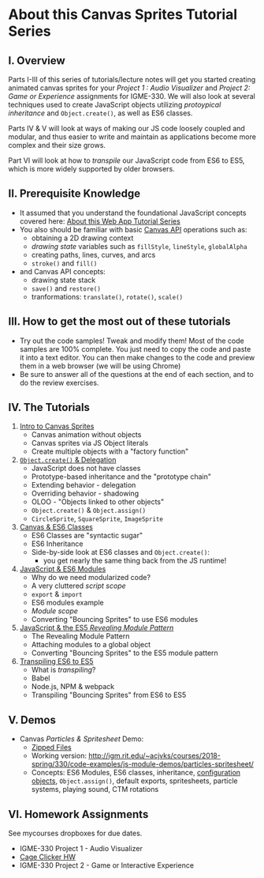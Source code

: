 # About this Canvas Sprites Tutorial Series
## I. Overview
Parts I-III of this series of tutorials/lecture notes will get you started creating animated canvas sprites for your *Project 1 : Audio Visualizer* and *Project 2: Game or Experience* assignments for IGME-330. We will also look at several techniques used to create JavaScript objects utilizing *protoypical inheritance* and `Object.create()`, as well as ES6 classes. 

Parts IV & V will look at ways of making our JS code loosely coupled and modular, and thus easier to write and maintain as applications become more complex and their size grows.

Part VI will look at how to *transpile* our JavaScript code from ES6 to ES5, which is more widely supported by older browsers.

## II. Prerequisite Knowledge
- It assumed that you understand the foundational JavaScript concepts covered here: [About this Web App Tutorial Series](https://github.com/tonethar/IGME-230-Master/blob/master/notes/web-apps-0.md#section4)
- You also should be familiar with basic [Canvas API](https://developer.mozilla.org/en-US/docs/Web/API/Canvas_API) operations such as:
   - obtaining a 2D drawing context
   - *drawing state* variables such as `fillStyle`, `lineStyle`, `globalAlpha`
    - creating paths, lines, curves, and arcs
    - `stroke()` and `fill()`
- and Canvas API concepts:
    - drawing state stack
    - `save()` and `restore()`
    - tranformations: `translate()`, `rotate()`, `scale()`

## III. How to get the most out of these tutorials
- Try out the code samples! Tweak and modify them! Most of the code samples are 100% complete. You just need to copy the code and paste it into a text editor. You can then make changes to the code and preview them in a web browser (we will be using Chrome)
- Be sure to answer all of the questions at the end of each section, and to do the review exercises.

## IV. The Tutorials
1. [Intro to Canvas Sprites](./canvas-sprites-1.md)
    - Canvas animation without objects
    - Canvas sprites via JS Object literals
    - Create multiple objects with a "factory function"
1. [`Object.create()` & Delegation](./canvas-sprites-2.md)
    - JavaScript does not have classes
    - Prototype-based inheritance and the "prototype chain"
    - Extending behavior - delegation
    - Overriding behavior - shadowing
    - OLOO - "Objects linked to other objects"
    - `Object.create()` & `Object.assign()`
    - `CircleSprite`, `SquareSprite`, `ImageSprite`
1. [Canvas & ES6 Classes](./canvas-sprites-3.md)
    - ES6 Classes are "syntactic sugar"
    - ES6 Inheritance
    - Side-by-side look at ES6 classes and `Object.create()`:
        - you get nearly the same thing back from the JS runtime!
1. [JavaScript & ES6 Modules](./canvas-sprites-4.md)
    - Why do we need modularized code?
    - A very cluttered *script scope*
    - `export` & `import`
    - ES6 modules example
    - *Module scope*
    - Converting "Bouncing Sprites" to use ES6 modules
1. [JavaScript & the ES5 *Revealing Module Pattern*](./canvas-sprites-5.md)
    - The Revealing Module Pattern
    - Attaching modules to a global object
    - Converting "Bouncing Sprites" to the ES5 module pattern
1. [Transpiling ES6 to ES5](./canvas-sprites-6.md)
    - What is *transpiling*?
    - Babel
    - Node.js, NPM & webpack
    - Transpiling "Bouncing Sprites" from ES6 to ES5
    
    
## V. Demos
- Canvas *Particles & Spritesheet* Demo:
    - [Zipped Files](_files/particles-spritesheet.zip)
    - Working version: http://igm.rit.edu/~acjvks/courses/2018-spring/330/code-examples/js-module-demos/particles-spritesheet/
    - Concepts: ES6 Modules, ES6 classes, inheritance, [configuration objects](https://code.tutsplus.com/tutorials/whats-a-configuration-object-and-why-bother-using-it--active-11580), `Object.assign()`, default exports, spritesheets, particle systems, playing sound, CTM rotations

## VI. Homework Assignments
See mycourses dropboxes for due dates.
- IGME-330 Project 1 - Audio Visualizer
- [Cage Clicker HW](./HW-cage-clicker-1.md)
- IGME-330 Project 2 - Game or Interactive Experience


